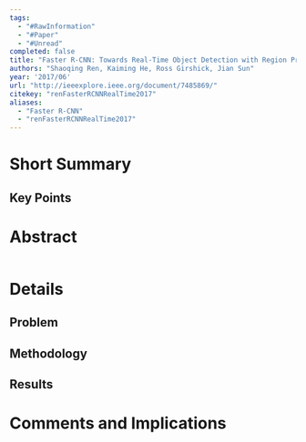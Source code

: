 ```yaml
---
tags:
  - "#RawInformation"
  - "#Paper"
  - "#Unread"
completed: false
title: "Faster R-CNN: Towards Real-Time Object Detection with Region Proposal Networks"
authors: "Shaoqing Ren, Kaiming He, Ross Girshick, Jian Sun"
year: '2017/06'
url: "http://ieeexplore.ieee.org/document/7485869/"
citekey: "renFasterRCNNRealTime2017"
aliases:
  - "Faster R-CNN"
  - "renFasterRCNNRealTime2017"
---
```


# Short Summary

## Key Points

# Abstract
```

```

# Details
## Problem

## Methodology

## Results

# Comments and Implications
